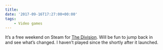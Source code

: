 ```yaml
---
title:
date: '2017-09-16T17:27:00+00:00'
tags:
    - Video games
---
```


It’s a free weekend on Steam for [The Division](https://store.steampowered.com/app/365590/Tom_Clancys_The_Division/). Will be fun to jump back in and see what’s changed. I haven’t played since the shortly after it launched.